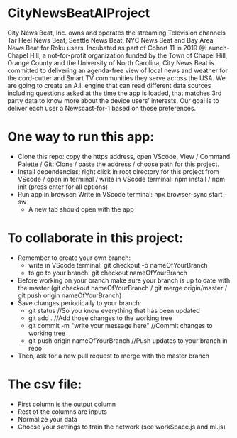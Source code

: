 # CityNewsBeatAIProject
  City News Beat, Inc. owns and operates the streaming Television channels Tar Heel News Beat, Seattle News Beat, NYC News Beat and Bay Area News Beat for Roku users. Incubated as part of Cohort 11 in 2019 @Launch-Chapel Hill, a not-for-profit organization funded by the Town of Chapel Hill, Orange County and the University of North Carolina, City News Beat is committed to delivering an agenda-free view of local news and weather for the cord-cutter and Smart TV communities they serve across the USA. 
  We are going to create an A.I. engine that can read different data sources including questions asked at the time the app is loaded, that matches 3rd party data to know more about the device users’ interests. Our goal is to deliver each user a Newscast-for-1 based on those preferences.
  
  # One way to run this app:
  - Clone this repo: copy the https address, open VScode, View / Command Palette / Git: Clone / paste the address / choose path for this       project.
  - Install dependencies: right click in root directory for this project from VScode / open in terminal / write in VScode terminal: npm install / npm init (press enter for all options)
  - Run app in browser: Write in VScode terminal: npx browser-sync start -sw
      - A new tab should open with the app
  
  # To collaborate in this project:
  - Remember to create your own branch: 
      - write in VScode terminal: git checkout -b nameOfYourBranch
      - to go to your branch: git checkout nameOfYourBranch
  - Before working on your branch make sure your branch is up to date with the master (git checkout nameOfYourBranch / git merge origin/master / git push origin nameOfYourBranch)
  - Save changes periodically to your branch:
      - git status    //So you know everything that has been updated
      - git add .     //Add those changes to the working tree
      - git commit -m "write your message here"    //Commit changes to working tree
      - git push origin nameOfYourBranch           //Push updates to your branch in repo
   - Then, ask for a new pull request to merge with the master branch
   
   # The csv file:
   - First column is the output column
   - Rest of the columns are inputs
   - Normalize your data
   - Choose your settings to train the network (see workSpace.js and ml.js)
    
